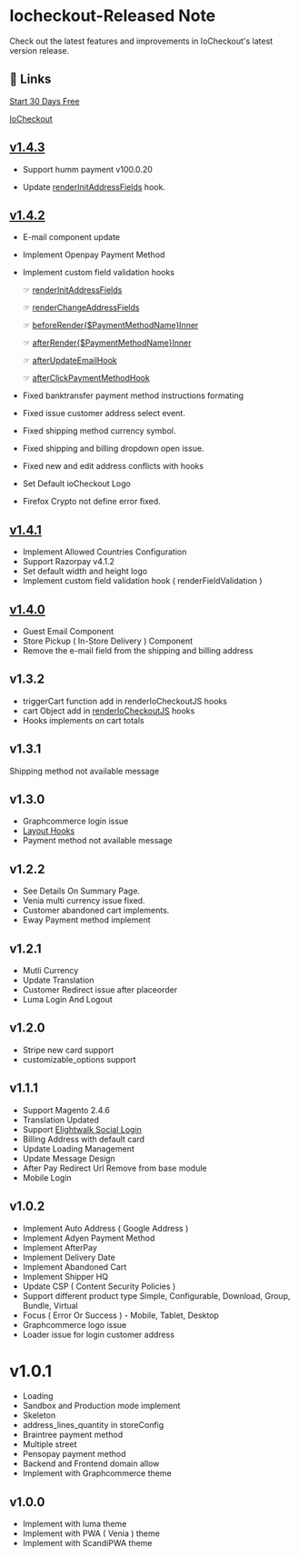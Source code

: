 # Iocheckout-Released Note

Check out the latest features and improvements in IoCheckout's latest version release.

## 🔗 Links
[Start 30 Days Free](https://app.iocheckout.com/register)

[IoCheckout](https://www.iocheckout.com/)

## [v1.4.3](https://www.iocheckout.com/blog/implement-iocheckout-143)

- Support humm payment v100.0.20

- Update [renderInitAddressFields](https://www.iocheckout.com/blog/render-initaddress-fields-hook-in-iocheckout-process) hook.

## [ v1.4.2](https://www.iocheckout.com/blog/implement-iocheckout-142)
- E-mail component update
- Implement Openpay Payment Method
- Implement custom field validation hooks

  ☞ [renderInitAddressFields](https://www.iocheckout.com/blog/render-initaddress-fields-hook-in-iocheckout-process)

  ☞ [renderChangeAddressFields](https://www.iocheckout.com/blog/render-change-address-fields-hook)

  ☞ [beforeRender{$PaymentMethodName}Inner](https://www.iocheckout.com/blog/a-guide-to-before-rendepaymentmethodname-inner-hook)

  ☞ [afterRender{$PaymentMethodName}Inner](https://www.iocheckout.com/blog/integrating-after-renderpaymentmethodname-inner-hooks)

  ☞ [afterUpdateEmailHook](https://www.iocheckout.com/blog/after-update-email-hook-in-iocheckout-process)

  ☞ [afterClickPaymentMethodHook](https://www.iocheckout.com/blog/after-click-payment-method-hook)

- Fixed banktransfer payment method instructions formating
- Fixed issue customer address select event.
- Fixed shipping method currency symbol.
- Fixed shipping and billing dropdown open issue.
- Fixed new and edit address conflicts with hooks
- Set Default ioCheckout Logo
- Firefox Crypto not define error fixed.

## [v1.4.1](https://www.iocheckout.com/blog/implement-iocheckout-141)
- Implement Allowed Countries Configuration
- Support Razorpay v4.1.2
- Set default width and height logo
- Implement custom field validation hook ( renderFieldValidation )

## [v1.4.0](https://www.iocheckout.com/blog/implement-iocheckout-140)
- Guest Email Component
- Store Pickup ( In-Store Delivery ) Component
- Remove the e-mail field from the shipping and billing address

## v1.3.2
- triggerCart function add in renderIoCheckoutJS hooks
- cart Object add in [renderIoCheckoutJS](https://www.iocheckout.com/blog/use-of-iocheckout-renderiocheckoutjs-hooks-in-scandipwa) hooks
- Hooks implements on cart totals

## v1.3.1
Shipping method not available message

## v1.3.0
- Graphcommerce login issue
- [Layout Hooks](https://www.iocheckout.com/blog/use-of-iocheckout-layout-hooks-in-scandipwa)
- Payment method not available message

## v1.2.2
- See Details On Summary Page.
- Venia multi currency issue fixed.
- Customer abandoned cart implements.
- Eway Payment method implement

## v1.2.1
- Mutli Currency
- Update Translation
- Customer Redirect issue after placeorder
- Luma Login And Logout

## v1.2.0
- Stripe new card support
- customizable_options support

## v1.1.1
- Support Magento 2.4.6
- Translation Updated
- Support [Elightwalk Social Login](https://www.elightwalk.com/magento-social-login)
- Billing Address with default card
- Update Loading Management
- Update Message Design
- After Pay Redirect Url Remove from base module
- Mobile Login

## v1.0.2
- Implement Auto Address ( Google Address )
- Implement Adyen Payment Method
- Implement AfterPay
- Implement Delivery Date
- Implement Abandoned Cart
- Implement Shipper HQ
- Update CSP ( Content Security Policies )
- Support different product type Simple, Configurable, Download, Group, Bundle, Virtual
- Focus ( Error Or Success ) - Mobile, Tablet, Desktop
- Graphcommerce logo issue
- Loader issue for login customer address

# v1.0.1
- Loading
- Sandbox and Production mode implement
- Skeleton
- address_lines_quantity in storeConfig
- Braintree payment method
- Multiple street
- Pensopay payment method
- Backend and Frontend domain allow
- Implement with Graphcommerce theme

## v1.0.0
- Implement with luma theme
- Implement with PWA ( Venia ) theme
- Implement with ScandiPWA theme

